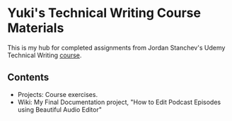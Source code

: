 # Yuki's Technical Writing Course Materials
This is my hub for completed assignments from Jordan Stanchev's Udemy Technical Writing <a href="https://www.udemy.com/course/start-your-career-as-user-assistance-developer/">course</a>.

## Contents
* Projects: Course exercises.
* Wiki: My Final Documentation project, "How to Edit Podcast Episodes using Beautiful Audio Editor"
